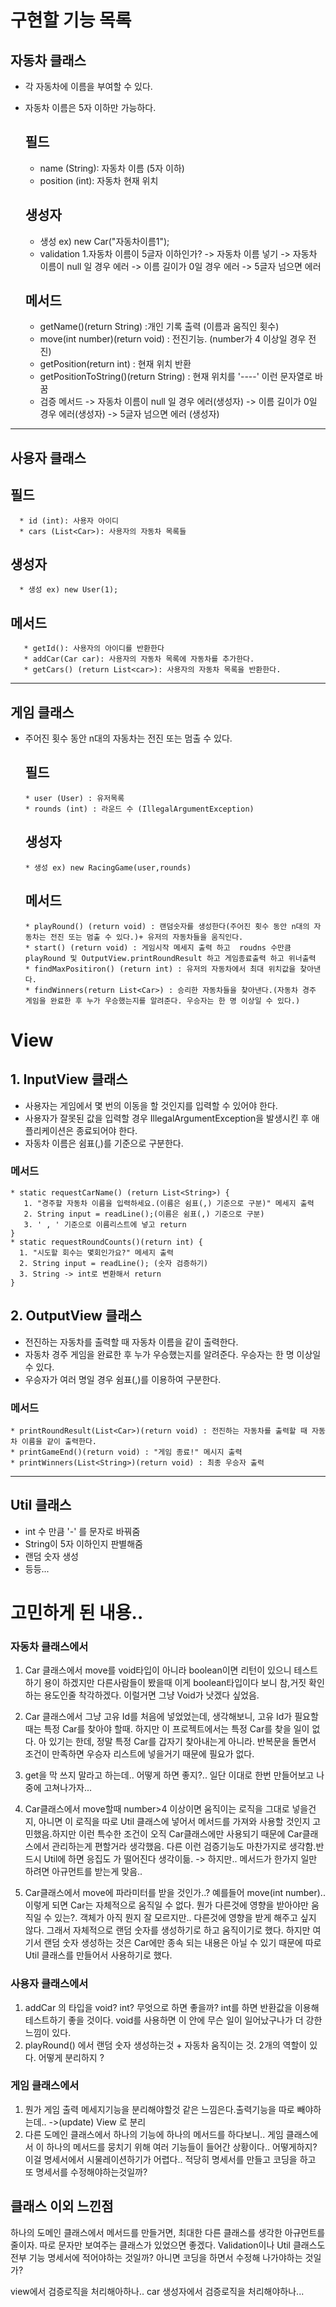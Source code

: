 # 구현할 기능 목록

## 자동차 클래스
* 각 자동차에 이름을 부여할 수 있다. 
* 자동차 이름은 5자 이하만 가능하다.

  ## 필드 
  

     * name (String): 자동차 이름 (5자 이하)
     * position (int): 자동차 현재 위치

  ## 생성자
    * 생성 ex) new Car("자동차이름1");
    * validation
      1.자동차 이름이 5글자 이하인가? -> 자동차 이름 넣기
        -> 자동차 이름이 null 일 경우 에러
        -> 이름 길이가 0일 경우 에러
        -> 5글자 넘으면 에러 

  ## 메서드
    * getName()(return String) :개인 기록 출력 (이름과 움직인 횟수)
    * move(int number)(return void) : 전진기능. (number가 4 이상일 경우 전진)
    * getPosition(return int) : 현재 위치 반환
    * getPositionToString()(return String) : 현재 위치를 '----' 이런 문자열로 바꿈
    * 검증 메서드
        -> 자동차 이름이 null 일 경우 에러(생성자)
        -> 이름 길이가 0일 경우 에러(생성자)
        -> 5글자 넘으면 에러 (생성자)
        
----
## 사용자 클래스


   ## 필드
      * id (int): 사용자 아이디
      * cars (List<Car>): 사용자의 자동차 목록들

   ## 생성자
      * 생성 ex) new User(1);

## 메서드
       * getId(): 사용자의 아이디를 반환한다
       * addCar(Car car): 사용자의 자동차 목록에 자동차를 추가한다.
       * getCars() (return List<car>): 사용자의 자동차 목록을 반환한다.
---
## 게임 클래스

* 주어진 횟수 동안 n대의 자동차는 전진 또는 멈출 수 있다.

  ## 필드
      * user (User) : 유저목록
      * rounds (int) : 라운드 수 (IllegalArgumentException)

  ## 생성자
      * 생성 ex) new RacingGame(user,rounds)

  ## 메서드
      * playRound() (return void) : 랜덤숫자를 생성한다(주어진 횟수 동안 n대의 자동차는 전진 또는 멈출 수 있다.)+ 유저의 자동차들을 움직인다.
      * start() (return void) : 게임시작 메세지 출력 하고  roudns 수만큼 playRound 및 OutputView.printRoundResult 하고 게임종료출력 하고 위너출력
      * findMaxPositiron() (return int) : 유저의 자동차에서 최대 위치값을 찾아낸다.
      * findWinners(return List<Car>) : 승리한 자동차들을 찾아낸다.(자동차 경주 게임을 완료한 후 누가 우승했는지를 알려준다. 우승자는 한 명 이상일 수 있다.)

# View
## 1. InputView 클래스
* 사용자는 게임에서 몇 번의 이동을 할 것인지를 입력할 수 있어야 한다.
* 사용자가 잘못된 값을 입력할 경우 IllegalArgumentException을 발생시킨 후 애플리케이션은 종료되어야 한다.
* 자동차 이름은 쉼표(,)를 기준으로 구분한다.

  
### 메서드
    * static requestCarName() (return List<String>) { 
       1. "경주할 자동차 이름을 입력하세요.(이름은 쉼표(,) 기준으로 구분)" 메세지 출력
       2. String input = readLine();(이름은 쉼표(,) 기준으로 구분)
       3. ' , ' 기준으로 이름리스트에 넣고 return
    }
    * static requestRoundCounts()(return int) {
      1. "시도할 회수는 몇회인가요?" 메세지 출력
      2. String input = readLine(); (숫자 검증하기)
      3. String -> int로 변환해서 return
    }
## 2. OutputView 클래스
* 전진하는 자동차를 출력할 때 자동차 이름을 같이 출력한다.
* 자동차 경주 게임을 완료한 후 누가 우승했는지를 알려준다. 우승자는 한 명 이상일 수 있다.
* 우승자가 여러 명일 경우 쉼표(,)를 이용하여 구분한다.
### 메서드
    * printRoundResult(List<Car>)(return void) : 전진하는 자동차를 출력할 때 자동차 이름을 같이 출력한다.
    * printGameEnd()(return void) : "게임 종료!" 메시지 출력
    * printWinners(List<String>)(return void) : 최종 우승자 출력


----
## Util 클래스
  
* int 수 만큼 '-' 를 문자로 바꿔줌
* String이 5자 이하인지 판별해줌
* 랜덤 숫자 생성 
* 등등...

# 고민하게 된 내용..
### 자동차 클래스에서
1. Car 클래스에서
move를 void타입이 아니라 boolean이면 리턴이 있으니 테스트하기 용이 하겠지만 
 다른사람들이 봤을때 이게 boolean타입이다 보니  참,거짓 확인하는 용도인줄 착각하겠다. 이럴거면 그냥 Void가 낫겠다 싶었음.

2. Car 클래스에서  그냥 고유 Id를 처음에 넣었었는데, 생각해보니, 고유 Id가 필요할때는 특정 Car를 찾아야 할때. 하지만 이 프로젝트에서는 특정 Car를 찾을 일이 없다. 아 있기는 한데, 정말 특정 Car를 갑자기 찾아내는게 아니라. 반복문을 돌면서 조건이 만족하면 우승자 리스트에 넣을거기 때문에 필요가 없다.
3. get을 막 쓰지 말라고 하는데.. 어떻게 하면 좋지?.. 일단 이대로 한번 만들어보고 나중에 고쳐나가자...
4. Car클래스에서 move할때 number>4 이상이면 움직이는 로직을 그대로 넣을건지, 아니면 이 로직을 따로 Util 클래스에 넣어서 메서드를 가져와 사용할 것인지 고민했음.하지만 이런 특수한 조건이 오직 Car클래스에만 사용되기 때문에 Car클래스에서 관리하는게 편할거라 생각했음. 다른 이런 검증기능도 마찬가지로 생각함.반드시 Util에 하면 응집도 가 떨어진다 생각이듦.  -> 하지만.. 메서드가 한가지 일만 하려면 아규먼트를 받는게 맞음..
5. Car클래스에서 move에 파라미터를 받을 것인가..? 예를들어 move(int number).. 이렇게 되면 Car는 자체적으로 움직일 수 없다. 뭔가 다른것에 영향을 받아야만 움직일 수 있는?. 객체가 아직 뭔지 잘 모르지만.. 다른것에 영향을 받게 해주고 싶지 않다. 그래서 자체적으로 랜덤 숫자를 생성하기로 하고 움직이기로 했다. 하지만 여기서 랜덤 숫자 생성하는 것은 Car에만 종속 되는 내용은 아닐 수 있기 때문에 따로 Util 클래스를 만들어서 사용하기로 했다.

### 사용자 클래스에서
1. addCar 의 타입을 void? int? 무엇으로 하면 좋을까? int를 하면 반환값을 이용해 테스트하기 좋을 것이다. void를 사용하면 이 안에 무슨 일이 일어났구나가 더 강한 느낌이 있다.
2. playRound() 에서 랜덤 숫자 생성하는것  + 자동차 움직이는 것. 2개의 역할이 있다. 어떻게 분리하지 ?

### 게임 클래스에서
1. 뭔가 게임 출력 메세지기능을 분리해야할것 같은 느낌은다.출력기능을 따로 빼야하는데.. ->(update) View 로 분리
2. 다른 도메인 클래스에서 하나의 기능에 하나의 메서드를 하다보니..  게임 클래스에서 이 하나의 메서드를 뭉치기 위해 여러 기능들이 들어간 상황이다.. 어떻게하지? 이걸 명세서에서 시물레이션하기가 어렵다.. 적당히 명세서를 만들고 코딩을 하고 또 명세서를 수정해야하는것일까?
## 클래스 이외 느낀점
하나의 도메인 클래스에서 메서드를 만들거면, 최대한 다른 클래스를 생각한 아규먼트를 줄이자.
따로 문자만 보여주는 클래스가 있었으면 좋겠다.
Validation이나 Util 클래스도 전부 기능 명세서에 적어야하는 것일까? 아니면 코딩을 하면서 수정해 나가야하는 것일가?

view에서 검증로직을 처리해아하나.. car 생성자에서 검증로직을 처리해야하나...